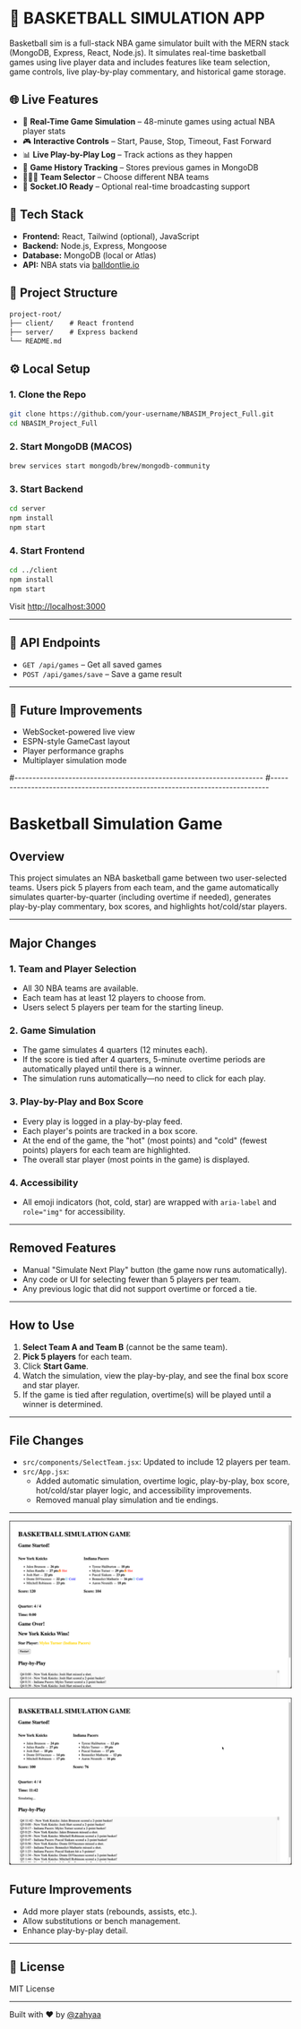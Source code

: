 # 🏀 BASKETBALL SIMULATION APP

Basketball sim is a full-stack NBA game simulator built with the MERN stack (MongoDB, Express, React, Node.js). It simulates real-time basketball games using live player data and includes features like team selection, game controls, live play-by-play commentary, and historical game storage.

## 🌐 Live Features

- 🧠 **Real-Time Game Simulation** – 48-minute games using actual NBA player stats
- 🎮 **Interactive Controls** – Start, Pause, Stop, Timeout, Fast Forward
- 📊 **Live Play-by-Play Log** – Track actions as they happen
- 🧾 **Game History Tracking** – Stores previous games in MongoDB
- 🧑‍🤝‍🧑 **Team Selector** – Choose different NBA teams
- 📡 **Socket.IO Ready** – Optional real-time broadcasting support

## 🚀 Tech Stack

- **Frontend:** React, Tailwind (optional), JavaScript
- **Backend:** Node.js, Express, Mongoose
- **Database:** MongoDB (local or Atlas)
- **API:** NBA stats via [balldontlie.io](https://www.balldontlie.io/)

## 📁 Project Structure

```
project-root/
├── client/    # React frontend
├── server/    # Express backend
└── README.md
```

## ⚙️ Local Setup

### 1. Clone the Repo

```bash
git clone https://github.com/your-username/NBASIM_Project_Full.git
cd NBASIM_Project_Full
```

### 2. Start MongoDB (MACOS)

```bash
brew services start mongodb/brew/mongodb-community

```

### 3. Start Backend

```bash
cd server
npm install
npm start
```

### 4. Start Frontend

```bash
cd ../client
npm install
npm start
```

Visit [http://localhost:3000](http://localhost:3000)

---

## 🧪 API Endpoints

- `GET /api/games` – Get all saved games
- `POST /api/games/save` – Save a game result

---

## 🧠 Future Improvements

- WebSocket-powered live view
- ESPN-style GameCast layout
- Player performance graphs
- Multiplayer simulation mode

#---------------------------------------------------------------------
#-----------------------------------------------------------------------------

# Basketball Simulation Game

## Overview

This project simulates an NBA basketball game between two user-selected teams. Users pick 5 players from each team, and the game automatically simulates quarter-by-quarter (including overtime if needed), generates play-by-play commentary, box scores, and highlights hot/cold/star players.

---

## Major Changes

### 1. Team and Player Selection
- All 30 NBA teams are available.
- Each team has at least 12 players to choose from.
- Users select 5 players per team for the starting lineup.

### 2. Game Simulation
- The game simulates 4 quarters (12 minutes each).
- If the score is tied after 4 quarters, 5-minute overtime periods are automatically played until there is a winner.
- The simulation runs automatically—no need to click for each play.

### 3. Play-by-Play and Box Score
- Every play is logged in a play-by-play feed.
- Each player's points are tracked in a box score.
- At the end of the game, the "hot" (most points) and "cold" (fewest points) players for each team are highlighted.
- The overall star player (most points in the game) is displayed.

### 4. Accessibility
- All emoji indicators (hot, cold, star) are wrapped with `aria-label` and `role="img"` for accessibility.

---

## Removed Features

- Manual "Simulate Next Play" button (the game now runs automatically).
- Any code or UI for selecting fewer than 5 players per team.
- Any previous logic that did not support overtime or forced a tie.

---

## How to Use

1. **Select Team A and Team B** (cannot be the same team).
2. **Pick 5 players** for each team.
3. Click **Start Game**.
4. Watch the simulation, view the play-by-play, and see the final box score and star player.
5. If the game is tied after regulation, overtime(s) will be played until a winner is determined.

---

## File Changes

- `src/components/SelectTeam.jsx`: Updated to include 12 players per team.
- `src/App.jsx`: 
  - Added automatic simulation, overtime logic, play-by-play, box score, hot/cold/star player logic, and accessibility improvements.
  - Removed manual play simulation and tie endings.

---

![Game Screenshot](./assets/screenshots/b1.png)



![Game Screenshot](./assets/screenshots/b2.png)

## Future Improvements

- Add more player stats (rebounds, assists, etc.).
- Allow substitutions or bench management.
- Enhance play-by-play detail.

---

## 📄 License

MIT License

---

Built with ❤️ by [@zahyaa](https://github.com/zahyaa)
